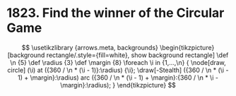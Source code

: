 # 1823. Find the winner of the Circular Game

$$
\usetikzlibrary {arrows.meta, backgrounds}
\begin{tikzpicture} [background rectangle/.style={fill=white}, show background rectangle]
    \def \n {5}
    \def \radius {3}
    \def \margin {8}
    \foreach \i in {1,...,\n} {
        \node[draw, circle] (\i) at ({360 / \n * (\i - 1)}:\radius) {\i};
        \draw[-Stealth] ({360 / \n * (\i - 1) + \margin}:\radius) arc ({360 / \n * (\i - 1) + \margin}:{360 / \n * \i - \margin}:\radius);
    }
\end{tikzpicture}
$$
